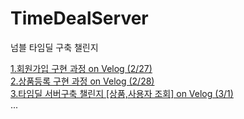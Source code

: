 # TimeDealServer

넘블 타임딜 구축 챌린지

[1.회원가입 구현 과정 on Velog (2/27)](https://velog.io/@kimjunsik333/1.%ED%83%80%EC%9E%84%EB%94%9C-%EC%84%A4%EA%B3%84-%ED%9A%8C%EC%9B%90%EA%B0%80%EC%9E%85%EA%B5%AC%ED%98%84)
<br>
[2.상품등록 구현 과정 on Velog (2/28)](https://velog.io/@kimjunsik333/2.%ED%83%80%EC%9E%84%EB%94%9C-%EC%84%9C%EB%B2%84%EA%B5%AC%EC%B6%95-%EC%B1%8C%EB%A6%B0%EC%A7%80-%EB%AC%BC%ED%92%88%EB%93%B1%EB%A1%9D%EA%B5%AC%ED%98%84)
<br>
[3.타임딜 서버구축 챌린지 [상품,사용자 조회] on Velog (3/1)](https://velog.io/@kimjunsik333/2.%ED%83%80%EC%9E%84%EB%94%9C-%EC%84%9C%EB%B2%84%EA%B5%AC%EC%B6%95-%EC%B1%8C%EB%A6%B0%EC%A7%80-%EC%83%81%ED%92%88%EC%82%AC%EC%9A%A9%EC%9E%90-%EC%A1%B0%ED%9A%8C)
<br>
...
